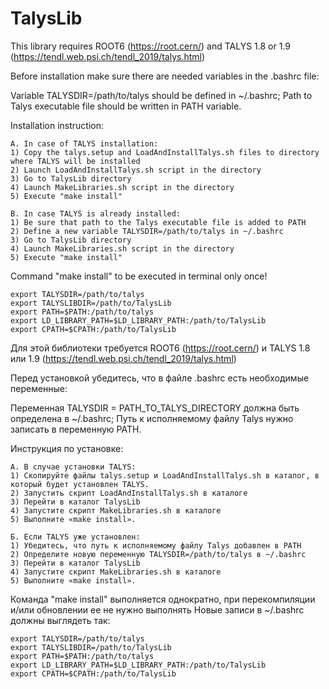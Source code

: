 # TalysLib
This library requires ROOT6 (https://root.cern/) and TALYS 1.8 or 1.9 (https://tendl.web.psi.ch/tendl_2019/talys.html)

Before installation make sure there are needed variables in the .bashrc file: 

Variable TALYSDIR=/path/to/talys should be defined in ~/.bashrc; 
Path to Talys executable file should be written in PATH variable.

Installation instruction:

    A. In case of TALYS installation:
    1) Copy the talys.setup and LoadAndInstallTalys.sh files to directory where TALYS will be installed
    2) Launch LoadAndInstallTalys.sh script in the directory
    3) Go to TalysLib directory
    4) Launch MakeLibraries.sh script in the directory
    5) Execute "make install"

    B. In case TALYS is already installed:
    1) Be sure that path to the Talys executable file is added to PATH
    2) Define a new variable TALYSDIR=/path/to/talys in ~/.bashrc 
    3) Go to TalysLib directory
    4) Launch MakeLibraries.sh script in the directory
    5) Execute "make install"

Command "make install" to be executed in terminal only once!

    export TALYSDIR=/path/to/talys
    export TALYSLIBDIR=/path/to/TalysLib
    export PATH=$PATH:/path/to/talys
    export LD_LIBRARY_PATH=$LD_LIBRARY_PATH:/path/to/TalysLib
    export CPATH=$CPATH:/path/to/TalysLib

Для этой библиотеки требуется ROOT6 (https://root.cern/) и TALYS 1.8 или 1.9 (https://tendl.web.psi.ch/tendl_2019/talys.html)

Перед установкой убедитесь, что в файле .bashrc есть необходимые переменные:

Переменная TALYSDIR = PATH_TO_TALYS_DIRECTORY должна быть определена в ~/.bashrc;
Путь к исполняемому файлу Talys нужно записать в переменную PATH.

Инструкция по установке:

    A. В случае установки TALYS:
    1) Скопируйте файлы talys.setup и LoadAndInstallTalys.sh в каталог, в который будет установлен TALYS.
    2) Запустить скрипт LoadAndInstallTalys.sh в каталоге
    3) Перейти в каталог TalysLib
    4) Запустите скрипт MakeLibraries.sh в каталоге
    5) Выполните «make install».

    Б. Если TALYS уже установлен:
    1) Убедитесь, что путь к исполняемому файлу Talys добавлен в PATH
    2) Определите новую переменную TALYSDIR=/path/to/talys в ~/.bashrc
    3) Перейти в каталог TalysLib
    4) Запустите скрипт MakeLibraries.sh в каталоге
    5) Выполните «make install». 
 Команда "make install" выполняется однократно, при перекомпиляции и/или обновлении ее не нужно выполнять
 Новые записи в ~/.bashrc должны выглядеть так:
    
    export TALYSDIR=/path/to/talys
    export TALYSLIBDIR=/path/to/TalysLib
    export PATH=$PATH:/path/to/talys
    export LD_LIBRARY_PATH=$LD_LIBRARY_PATH:/path/to/TalysLib
    export CPATH=$CPATH:/path/to/TalysLib
